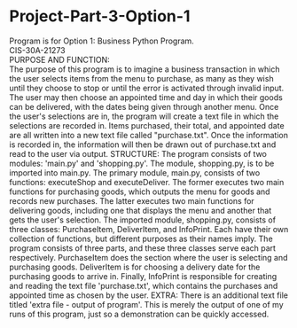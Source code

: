 # Project-Part-3-Option-1
Program is for Option 1: Business Python Program. \
CIS-30A-21273\
PURPOSE AND FUNCTION:\
The purpose of this program is to imagine a business transaction in which the user selects items from the menu to purchase, as many as they wish until they choose to stop or until the error is activated through invalid input. The user may then choose an appointed time and day in which their goods can be delivered, with the dates being given through another menu. 
Once the user's selections are in, the program will create a text file in which the selections are recorded in. Items purchased, their total, and appointed date are all written into a new text file called "purchase.txt". Once the information is recorded in, the information will then be drawn out of purchase.txt and read to the user via output.
STRUCTURE:
The program consists of two modules: 'main.py' and 'shopping.py'. The module, shopping.py, is to be imported into main.py.
The primary module, main.py, consists of two functions: executeShop and executeDeliver. The former executes two main functions for purchasing goods, which outputs the menu for goods and records new purchases. The latter executes two main functions for delivering goods, including one that displays the menu and another that gets the user's selection.
The imported module, shopping.py, consists of three classes: PurchaseItem, DeliverItem, and InfoPrint. Each have their own collection of functions, but different purposes as their names imply. The program consists of three parts, and these three classes serve each part respectively. PurchaseItem does the section where the user is selecting and purchasing goods. DeliverItem is for choosing a delivery date for the purchasing goods to arrive in. Finally, InfoPrint is responsible for creating and reading the text file 'purchase.txt', which contains the purchases and appointed time as chosen by the user.
EXTRA:
There is an additional text file titled 'extra file - output of program'. This is merely the output of one of my runs of this program, just so a demonstration can be quickly accessed.
